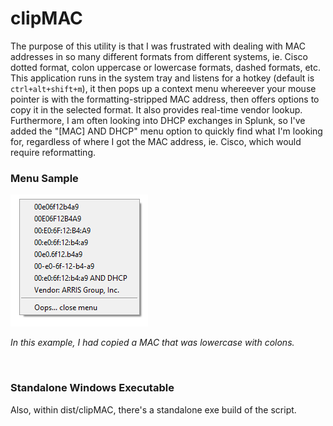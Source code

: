 # clipMAC

The purpose of this utility is that I was frustrated with dealing with MAC addresses in so many different formats from different systems, ie. Cisco dotted format, colon uppercase or lowercase formats, dashed formats, etc.
This application runs in the system tray and listens for a hotkey (default is ```ctrl+alt+shift+m```), it then pops up a context menu whereever your mouse pointer is with the formatting-stripped MAC address, then offers options to copy it in the selected format.  It also provides real-time vendor lookup.
Furthermore, I am often looking into DHCP exchanges in Splunk, so I've added the "[MAC] AND DHCP" menu option to quickly find what I'm looking for, regardless of where I got the MAC address, ie. Cisco, which would require reformatting.

### Menu Sample
![clipMAC Sample](https://github.com/jeremydrahos/clipmac/blob/master/example.png?raw=true)

_In this example, I had copied a MAC that was lowercase with colons._

<br>

### Standalone Windows Executable

Also, within dist/clipMAC, there's a standalone exe build of the script.